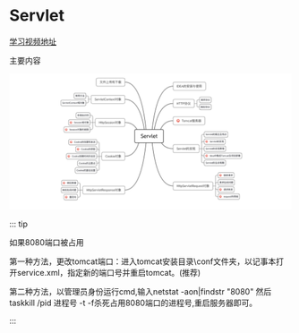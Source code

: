 # Servlet

[学习视频地址](https://www.bilibili.com/video/BV1ZC4y1t7Aa?from=search&seid=8683124770659686534&spm_id_from=333.337.0.0)

主要内容

![1641817852480](./images/01/001.png)

::: tip

如果8080端口被占用

第一种方法，更改tomcat端口：进入tomcat安装目录\conf文件夹，以记事本打开service.xml，指定新的端口号并重启tomcat。(推荐)

第二种方法，以管理员身份运行cmd,输入netstat -aon|findstr "8080" 然后taskkill /pid 进程号 -t -f杀死占用8080端口的进程号,重启服务器即可。

:::

<Vssue title="Vssue Demo6"/>

